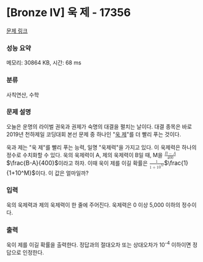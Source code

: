 # [Bronze IV] 욱 제 - 17356 

[문제 링크](https://www.acmicpc.net/problem/17356) 

### 성능 요약

메모리: 30864 KB, 시간: 68 ms

### 분류

사칙연산, 수학

### 문제 설명

<p>오늘은 운명의 라이벌 권욱과 권제가 숙명의 대결을 펼치는 날이다. 대결 종목은 바로 2019년 천하제일 코딩대회 본선 문제 중 하나인 "<a href="https://www.acmicpc.net/contest/problem/438/8">욱 제</a>"를 더 빨리 푸는 것이다.</p>

<p>욱과 제는 "욱 제"를 빨리 푸는 능력, 일명 "욱제력"을 가지고 있다. 이 욱제력은 하나의 정수로 수치화할 수 있다. 욱의 욱제력이 A, 제의 욱제력이 B일 때, M을 <mjx-container class="MathJax" jax="CHTML" style="font-size: 109%; position: relative;"><mjx-math class="MJX-TEX" aria-hidden="true"><mjx-mfrac><mjx-frac><mjx-num><mjx-nstrut></mjx-nstrut><mjx-mrow size="s"><mjx-mi class="mjx-i"><mjx-c class="mjx-c1D435 TEX-I"></mjx-c></mjx-mi><mjx-mo class="mjx-n"><mjx-c class="mjx-c2212"></mjx-c></mjx-mo><mjx-mi class="mjx-i"><mjx-c class="mjx-c1D434 TEX-I"></mjx-c></mjx-mi></mjx-mrow></mjx-num><mjx-dbox><mjx-dtable><mjx-line></mjx-line><mjx-row><mjx-den><mjx-dstrut></mjx-dstrut><mjx-mn class="mjx-n" size="s"><mjx-c class="mjx-c34"></mjx-c><mjx-c class="mjx-c30"></mjx-c><mjx-c class="mjx-c30"></mjx-c></mjx-mn></mjx-den></mjx-row></mjx-dtable></mjx-dbox></mjx-frac></mjx-mfrac></mjx-math><mjx-assistive-mml unselectable="on" display="inline"><math xmlns="http://www.w3.org/1998/Math/MathML"><mfrac><mrow><mi>B</mi><mo>−</mo><mi>A</mi></mrow><mn>400</mn></mfrac></math></mjx-assistive-mml><span aria-hidden="true" class="no-mathjax mjx-copytext">$\frac{B-A}{400}$</span></mjx-container>이라고 하자. 이때 욱이 제를 이길 확률은 <mjx-container class="MathJax" jax="CHTML" style="font-size: 109%; position: relative;"><mjx-math class="MJX-TEX" aria-hidden="true"><mjx-mfrac><mjx-frac><mjx-num><mjx-nstrut></mjx-nstrut><mjx-mn class="mjx-n" size="s"><mjx-c class="mjx-c31"></mjx-c></mjx-mn></mjx-num><mjx-dbox><mjx-dtable><mjx-line></mjx-line><mjx-row><mjx-den><mjx-dstrut></mjx-dstrut><mjx-mrow size="s"><mjx-mn class="mjx-n"><mjx-c class="mjx-c31"></mjx-c></mjx-mn><mjx-mo class="mjx-n"><mjx-c class="mjx-c2B"></mjx-c></mjx-mo><mjx-msup><mjx-mn class="mjx-n"><mjx-c class="mjx-c31"></mjx-c><mjx-c class="mjx-c30"></mjx-c></mjx-mn><mjx-script style="vertical-align: 0.393em;"><mjx-mi class="mjx-i" size="s"><mjx-c class="mjx-c1D440 TEX-I"></mjx-c></mjx-mi></mjx-script></mjx-msup></mjx-mrow></mjx-den></mjx-row></mjx-dtable></mjx-dbox></mjx-frac></mjx-mfrac></mjx-math><mjx-assistive-mml unselectable="on" display="inline"><math xmlns="http://www.w3.org/1998/Math/MathML"><mfrac><mn>1</mn><mrow><mn>1</mn><mo>+</mo><msup><mn>10</mn><mi>M</mi></msup></mrow></mfrac></math></mjx-assistive-mml><span aria-hidden="true" class="no-mathjax mjx-copytext">$\frac{1}{1+10^M}$</span></mjx-container>이다. 이 값은 얼마일까?</p>

### 입력 

 <p>욱의 욱제력과 제의 욱제력이 한 줄에 주어진다. 욱제력은 0 이상 5,000 이하의 정수이다.</p>

### 출력 

 <p>욱이 제를 이길 확률을 출력한다. 정답과의 절대오차 또는 상대오차가 10<sup>-4</sup> 이하이면 정답으로 인정한다.</p>

